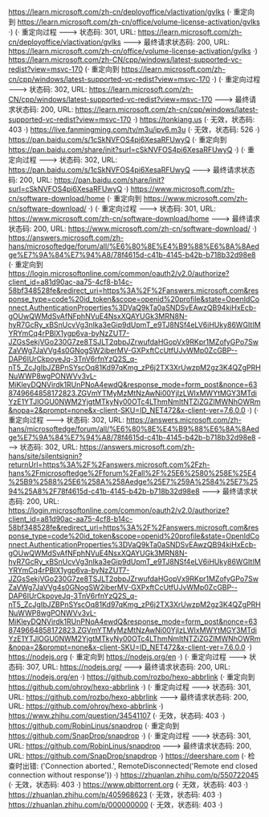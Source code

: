 https://learn.microsoft.com/zh-cn/deployoffice/vlactivation/gvlks (· 重定向到 https://learn.microsoft.com/zh-cn/office/volume-license-activation/gvlks ·)
(· 重定向过程 ---> 状态码: 301, URL: https://learn.microsoft.com/zh-cn/deployoffice/vlactivation/gvlks ---> 最终请求状态码: 200, URL: https://learn.microsoft.com/zh-cn/office/volume-license-activation/gvlks ·)
https://learn.microsoft.com/zh-CN/cpp/windows/latest-supported-vc-redist?view=msvc-170 (· 重定向到 https://learn.microsoft.com/zh-cn/cpp/windows/latest-supported-vc-redist?view=msvc-170 ·)
(· 重定向过程 ---> 状态码: 302, URL: https://learn.microsoft.com/zh-CN/cpp/windows/latest-supported-vc-redist?view=msvc-170 ---> 最终请求状态码: 200, URL: https://learn.microsoft.com/zh-cn/cpp/windows/latest-supported-vc-redist?view=msvc-170 ·)
https://tonkiang.us (· 无效，状态码: 403 ·)
https://live.fanmingming.com/tv/m3u/ipv6.m3u (· 无效，状态码: 526 ·)
https://pan.baidu.com/s/1cSkNVFOS4pi6XesaRFUwyQ (· 重定向到 https://pan.baidu.com/share/init?surl=cSkNVFOS4pi6XesaRFUwyQ ·)
(· 重定向过程 ---> 状态码: 302, URL: https://pan.baidu.com/s/1cSkNVFOS4pi6XesaRFUwyQ ---> 最终请求状态码: 200, URL: https://pan.baidu.com/share/init?surl=cSkNVFOS4pi6XesaRFUwyQ ·)
https://www.microsoft.com/zh-cn/software-download/home (· 重定向到 https://www.microsoft.com/zh-cn/software-download/ ·)
(· 重定向过程 ---> 状态码: 301, URL: https://www.microsoft.com/zh-cn/software-download/home ---> 最终请求状态码: 200, URL: https://www.microsoft.com/zh-cn/software-download/ ·)
https://answers.microsoft.com/zh-hans/microsoftedge/forum/all/%E6%80%8E%E4%B9%88%E6%8A%8Aedge%E7%9A%84%E7%94%A8/78f4615d-c41b-4145-b42b-b718b32d98e8 (· 重定向到 https://login.microsoftonline.com/common/oauth2/v2.0/authorize?client_id=a81d90ac-aa75-4cf8-b14c-58bf348528fe&redirect_uri=https%3A%2F%2Fanswers.microsoft.com&response_type=code%20id_token&scope=openid%20profile&state=OpenIdConnect.AuthenticationProperties%3DVaQ9kTa0aSNDSvEAwzQB94kiHxEcb-gOUwQWMdSvAfNFphNVuE4NsxXQAYUGk3MRN8N-hyR7GcRy_xBSnUcvVg3nIka3eGip9dUpmT_e9TJ8NSf4eLV6iHUky86WGItIMYRYmCq4rPBlX1ygp6va-byNzZUT7-JZGsSekjVGo230G7ze8TSJLT2qbpJZrwufdaHGopVx9RKpr1MZofyGPo7SwZaVWg7JaVVg4s0GNogSW2iberMV-GXPxftCcUtfUJvWMp0ZcGBP--DAP6IUrCkpoyeJq-3TnV6rfnYzQ2S_q-nT5_ZcJgIbJZBPnSYscOq81Kd97qKmg_zP6j2TX3XrUwzpM2gz3K4QZgPRHNuWWP8wgPONWVv3vL-MiKleyDQNVirdk1RUnPNoA4ewdQ&response_mode=form_post&nonce=638749664858172823.ZGVmYTMyMzMtNzAwNi00YjIzLWIxMWYtMGY3MTdiYzE1YTJlOGU0NWM2YjgtMTkyNy00OTc4LThmNmItNTZiZGZlMWNhOWRm&nopa=2&prompt=none&x-client-SKU=ID_NET472&x-client-ver=7.6.0.0 ·)
(· 重定向过程 ---> 状态码: 302, URL: https://answers.microsoft.com/zh-hans/microsoftedge/forum/all/%E6%80%8E%E4%B9%88%E6%8A%8Aedge%E7%9A%84%E7%94%A8/78f4615d-c41b-4145-b42b-b718b32d98e8 ---> 状态码: 302, URL: https://answers.microsoft.com/zh-hans/site/silentsignin?returnUrl=https%3A%2F%2Fanswers.microsoft.com%2Fzh-hans%2Fmicrosoftedge%2Fforum%2Fall%2F%25E6%2580%258E%25E4%25B9%2588%25E6%258A%258Aedge%25E7%259A%2584%25E7%2594%25A8%2F78f4615d-c41b-4145-b42b-b718b32d98e8 ---> 最终请求状态码: 200, URL: https://login.microsoftonline.com/common/oauth2/v2.0/authorize?client_id=a81d90ac-aa75-4cf8-b14c-58bf348528fe&redirect_uri=https%3A%2F%2Fanswers.microsoft.com&response_type=code%20id_token&scope=openid%20profile&state=OpenIdConnect.AuthenticationProperties%3DVaQ9kTa0aSNDSvEAwzQB94kiHxEcb-gOUwQWMdSvAfNFphNVuE4NsxXQAYUGk3MRN8N-hyR7GcRy_xBSnUcvVg3nIka3eGip9dUpmT_e9TJ8NSf4eLV6iHUky86WGItIMYRYmCq4rPBlX1ygp6va-byNzZUT7-JZGsSekjVGo230G7ze8TSJLT2qbpJZrwufdaHGopVx9RKpr1MZofyGPo7SwZaVWg7JaVVg4s0GNogSW2iberMV-GXPxftCcUtfUJvWMp0ZcGBP--DAP6IUrCkpoyeJq-3TnV6rfnYzQ2S_q-nT5_ZcJgIbJZBPnSYscOq81Kd97qKmg_zP6j2TX3XrUwzpM2gz3K4QZgPRHNuWWP8wgPONWVv3vL-MiKleyDQNVirdk1RUnPNoA4ewdQ&response_mode=form_post&nonce=638749664858172823.ZGVmYTMyMzMtNzAwNi00YjIzLWIxMWYtMGY3MTdiYzE1YTJlOGU0NWM2YjgtMTkyNy00OTc4LThmNmItNTZiZGZlMWNhOWRm&nopa=2&prompt=none&x-client-SKU=ID_NET472&x-client-ver=7.6.0.0 ·)
https://nodejs.org (· 重定向到 https://nodejs.org/en ·)
(· 重定向过程 ---> 状态码: 307, URL: https://nodejs.org/ ---> 最终请求状态码: 200, URL: https://nodejs.org/en ·)
https://github.com/rozbo/hexo-abbrlink (· 重定向到 https://github.com/ohroy/hexo-abbrlink ·)
(· 重定向过程 ---> 状态码: 301, URL: https://github.com/rozbo/hexo-abbrlink ---> 最终请求状态码: 200, URL: https://github.com/ohroy/hexo-abbrlink ·)
https://www.zhihu.com/question/34541107 (· 无效，状态码: 403 ·)
https://github.com/RobinLinus/snapdrop (· 重定向到 https://github.com/SnapDrop/snapdrop ·)
(· 重定向过程 ---> 状态码: 301, URL: https://github.com/RobinLinus/snapdrop ---> 最终请求状态码: 200, URL: https://github.com/SnapDrop/snapdrop ·)
https://deershare.com (· 检查时出错: ('Connection aborted.', RemoteDisconnected('Remote end closed connection without response')) ·)
https://zhuanlan.zhihu.com/p/550722045 (· 无效，状态码: 403 ·)
https://www.qbittorrent.org (· 无效，状态码: 403 ·)
https://zhuanlan.zhihu.com/p/405968623 (· 无效，状态码: 403 ·)
https://zhuanlan.zhihu.com/p/000000000 (· 无效，状态码: 403 ·)

